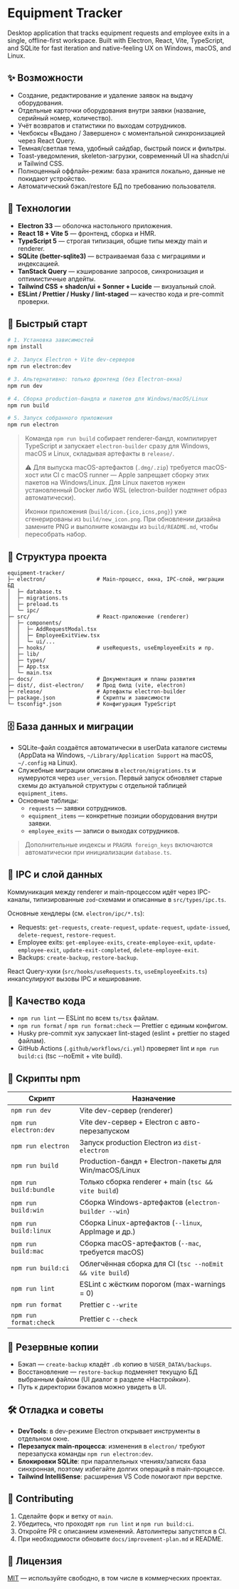 # Equipment Tracker

Desktop application that tracks equipment requests and employee exits in a
single, offline-first workspace. Built with Electron, React, Vite, TypeScript,
and SQLite for fast iteration and native-feeling UX on Windows, macOS, and
Linux.

## ✨ Возможности

- Создание, редактирование и удаление заявок на выдачу оборудования.
- Отдельные карточки оборудования внутри заявки (название, серийный номер,
  количество).
- Учёт возвратов и статистики по выходам сотрудников.
- Чекбоксы «Выдано / Завершено» с моментальной синхронизацией через React
  Query.
- Темная/светлая тема, удобный сайдбар, быстрый поиск и фильтры.
- Toast-уведомления, skeleton-загрузки, современный UI на shadcn/ui и Tailwind
  CSS.
- Полноценный оффлайн-режим: база хранится локально, данные не покидают
  устройство.
- Автоматический бэкап/restore БД по требованию пользователя.

## 🧱 Технологии

- **Electron 33** — оболочка настольного приложения.
- **React 18 + Vite 5** — фронтенд, сборка и HMR.
- **TypeScript 5** — строгая типизация, общие типы между main и renderer.
- **SQLite (better-sqlite3)** — встраиваемая база с миграциями и индексацией.
- **TanStack Query** — кэширование запросов, синхронизация и оптимистичные
  апдейты.
- **Tailwind CSS + shadcn/ui + Sonner + Lucide** — визуальный слой.
- **ESLint / Prettier / Husky / lint-staged** — качество кода и pre-commit
  проверки.

## 🚀 Быстрый старт

```bash
# 1. Установка зависимостей
npm install

# 2. Запуск Electron + Vite dev-серверов
npm run electron:dev

# 3. Альтернативно: только фронтенд (без Electron-окна)
npm run dev

# 4. Сборка production-бандла и пакетов для Windows/macOS/Linux
npm run build

# 5. Запуск собранного приложения
npm run electron
```

> Команда `npm run build` собирает renderer-бандл, компилирует TypeScript и
> запускает `electron-builder` сразу для Windows, macOS и Linux, складывая
> артефакты в `release/`.
>
> ⚠️ Для выпуска macOS-артефактов (`.dmg/.zip`) требуется macOS-хост или CI с
> macOS runner — Apple запрещает сборку этих пакетов на Windows/Linux. Для Linux
> пакетов нужен установленный Docker либо WSL (electron-builder подтянет образ
> автоматически).
>
> Иконки приложения (`build/icon.{ico,icns,png}`) уже сгенерированы из
> `build/new_icon.png`. При обновлении дизайна замените PNG и выполните команды
> из `build/README.md`, чтобы пересобрать набор.

## 🧭 Структура проекта

```
equipment-tracker/
├─ electron/                # Main-процесс, окна, IPC-слой, миграции БД
│  ├─ database.ts
│  ├─ migrations.ts
│  ├─ preload.ts
│  └─ ipc/
├─ src/                     # React-приложение (renderer)
│  ├─ components/
│  │  ├─ AddRequestModal.tsx
│  │  ├─ EmployeeExitView.tsx
│  │  └─ ui/...
│  ├─ hooks/                # useRequests, useEmployeeExits и пр.
│  ├─ lib/
│  ├─ types/
│  ├─ App.tsx
│  └─ main.tsx
├─ docs/                    # Документация и планы развития
├─ dist/, dist-electron/    # Прод билд (vite, electron)
├─ release/                 # Артефакты electron-builder
├─ package.json             # Скрипты и зависимости
└─ tsconfig*.json           # Конфигурация TypeScript
```

## 🗄️ База данных и миграции

- SQLite-файл создаётся автоматически в userData каталоге системы (AppData на
  Windows, `~/Library/Application Support` на macOS, `~/.config` на Linux).
- Служебные миграции описаны в `electron/migrations.ts` и нумеруются через
  `user_version`. Первый запуск обновляет старые схемы до актуальной структуры с
  отдельной таблицей `equipment_items`.
- Основные таблицы:
  - `requests` — заявки сотрудников.
  - `equipment_items` — конкретные позиции оборудования внутри заявки.
  - `employee_exits` — записи о выходах сотрудников.

> Дополнительные индексы и `PRAGMA foreign_keys` включаются автоматически при
> инициализации `database.ts`.

## 🔌 IPC и слой данных

Коммуникация между renderer и main-процессом идёт через IPC-каналы, типизированные
`zod`-схемами и описанные в `src/types/ipc.ts`.

Основные хендлеры (см. `electron/ipc/*.ts`):

- Requests: `get-requests`, `create-request`, `update-request`, `update-issued`,
  `delete-request`, `restore-request`.
- Employee exits: `get-employee-exits`, `create-employee-exit`,
  `update-employee-exit`, `update-exit-completed`, `delete-employee-exit`.
- Backups: `create-backup`, `restore-backup`.

React Query-хуки (`src/hooks/useRequests.ts`, `useEmployeeExits.ts`)
инкапсулируют вызовы IPC и кеширование.

## 🧪 Качество кода

- `npm run lint` — ESLint по всем `ts/tsx` файлам.
- `npm run format` / `npm run format:check` — Prettier с единым конфигом.
- Husky pre-commit хук запускает lint-staged (eslint + prettier по staged
  файлам).
- GitHub Actions (`.github/workflows/ci.yml`) проверяет lint и
  `npm run build:ci` (tsc --noEmit + vite build).

## 🔄 Скрипты npm

| Скрипт                 | Назначение                                               |
| ---------------------- | -------------------------------------------------------- |
| `npm run dev`          | Vite dev-сервер (renderer)                               |
| `npm run electron:dev` | Vite dev-сервер + Electron с авто-перезапуском           |
| `npm run electron`     | Запуск production Electron из `dist-electron`            |
| `npm run build`        | Production-бандл + Electron-пакеты для Win/macOS/Linux   |
| `npm run build:bundle` | Только сборка renderer + main (`tsc && vite build`)      |
| `npm run build:win`    | Сборка Windows-артефактов (`electron-builder --win`)     |
| `npm run build:linux`  | Сборка Linux-артефактов (`--linux`, AppImage и др.)      |
| `npm run build:mac`    | Сборка macOS-артефактов (`--mac`, требуется macOS)       |
| `npm run build:ci`     | Облегчённая сборка для CI (`tsc --noEmit && vite build`) |
| `npm run lint`         | ESLint с жёстким порогом (max-warnings = 0)              |
| `npm run format`       | Prettier с `--write`                                     |
| `npm run format:check` | Prettier с `--check`                                     |

## 💾 Резервные копии

- Бэкап — `create-backup` кладёт `.db` копию в `%USER_DATA%/backups`.
- Восстановление — `restore-backup` подменяет текущую БД выбранным файлом (UI
  диалог в разделе «Настройки»).
- Путь к директории бэкапов можно увидеть в UI.

## 🛠️ Отладка и советы

- **DevTools**: в dev-режиме Electron открывает инструменты в отдельном окне.
- **Перезапуск main-процесса**: изменения в `electron/` требуют перезапуска
  команды `npm run electron:dev`.
- **Блокировки SQLite**: при параллельных чтениях/записях база синхронная,
  поэтому избегайте долгих операций в main-процессе.
- **Tailwind IntelliSense**: расширения VS Code помогают при верстке.

## 🤝 Contributing

1. Сделайте форк и ветку от `main`.
2. Убедитесь, что проходят `npm run lint` и `npm run build:ci`.
3. Откройте PR с описанием изменений. Автолинтеры запустятся в CI.
4. При необходимости обновите `docs/improvement-plan.md` и README.

## 📜 Лицензия

[MIT](LICENSE) — используйте свободно, в том числе в коммерческих проектах.
